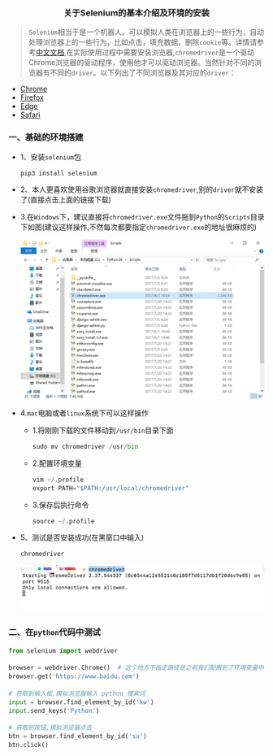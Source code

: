 ### <center>关于Selenium的基本介绍及环境的安装</center>

> `Selenium`相当于是一个机器人。可以模拟人类在浏览器上的一些行为，自动处理浏览器上的一些行为，比如点击，填充数据，删除`cookie`等。详情请参考[中文文档](https://selenium-python-zh.readthedocs.io/en/latest/),在实际使用过程中需要安装浏览器,`chromedriver`是一个驱动Chrome浏览器的驱动程序，使用他才可以驱动浏览器。当然针对不同的浏览器有不同的`driver`。以下列出了不同浏览器及其对应的`driver`：

* [Chrome](https://sites.google.com/a/chromium.org/chromedriver/downloads)
* [Firefox](https://github.com/mozilla/geckodriver/releases)
* [Edge](https://developer.microsoft.com/en-us/microsoft-edge/tools/webdriver/)
* [Safari](https://webkit.org/blog/6900/webdriver-support-in-safari-10/)

### 一、基础的环境搭建

* 1、安装`selenium`包

  ```py
  pip3 install selenium
  ```
* 2、本人更喜欢使用谷歌浏览器就直接安装`chromedriver`,别的`driver`就不安装了(直接点击上面的链接下载)
* 3.在`Windows`下，建议直接将`chromedriver.exe`文件拖到`Python`的`Scripts`目录下如图(建议这样操作,不然每次都要指定`chromedriver.exe`的地址很麻烦的)

  ![window](./source/images/window.jpg)

* 4.`mac`电脑或者`linux`系统下可以这样操作
  * 1.将刚刚下载的文件移动到`/usr/bin`目录下面

    ```py
    sudo mv chromedriver /usr/bin
    ```
  * 2.配置环境变量

    ```py
    vim ~/.profile
    export PATH="$PATH:/usr/local/chromedriver"
    ```
  * 3.保存后执行命令

    ```py
    source ~/.profile
    ```
* 5、测试是否安装成功(在黑窗口中输入)

  ```py
  chromedriver
  ```

  ![测试成功](./source/images/测试成功.png)


### 二、在`python`代码中测试

```py
from selenium import webdriver

browser = webdriver.Chrome()  # 这个地方不指定路径是之前我们配置到了环境变量中
browser.get('https://www.baidu.com')

# 获取到输入框,模拟浏览器输入 python 搜索词
input = browser.find_element_by_id('kw')
input.send_keys('Python')

# 获取到按钮,模拟浏览器点击
btn = browser.find_element_by_id('su')
btn.click()
```
